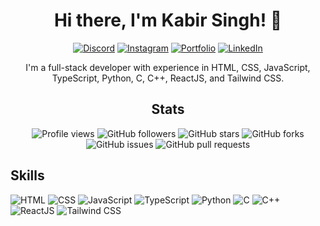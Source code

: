 <h1 align="center">Hi there, I'm Kabir Singh! 👋</h1>

<p align="center">
  <a href="https://discord.gg/YOUR_INVITE_LINK"><img alt="Discord" src="https://img.shields.io/badge/-Discord-7289DA?logo=discord&style=flat-square&logoColor=white"></a>
  <a href="https://www.instagram.com/YOUR_USERNAME/"><img alt="Instagram" src="https://img.shields.io/badge/-Instagram-E1306C?logo=instagram&style=flat-square&logoColor=white"></a>
  <a href="https://your-portfolio-url.com/"><img alt="Portfolio" src="https://img.shields.io/badge/-Portfolio-0072C6?logo=github&style=flat-square&logoColor=white"></a>
  <a href="https://www.linkedin.com/in/YOUR_PROFILE_URL/"><img alt="LinkedIn" src="https://img.shields.io/badge/-LinkedIn-0077B5?logo=linkedin&style=flat-square&logoColor=white"></a>
</p>

<p align="center">I'm a full-stack developer with experience in HTML, CSS, JavaScript, TypeScript, Python, C, C++, ReactJS, and Tailwind CSS.</p>

<h2 align="center">Stats</h2>

<p align="center">
  <img alt="Profile views" src="https://komarev.com/ghpvc/?username=kabirsingh2004&style=flat-square">
  <img alt="GitHub followers" src="https://img.shields.io/github/followers/kabirsingh2004?style=flat-square">
  <img alt="GitHub stars" src="https://img.shields.io/github/stars/kabirsingh2004?style=flat-square">
  <img alt="GitHub forks" src="https://img.shields.io/github/forks/kabirsingh2004?style=flat-square">
  <img alt="GitHub issues" src="https://img.shields.io/github/issues/kabirsingh2004?style=flat-square">
  <img alt="GitHub pull requests" src="https://img.shields.io/github/issues-pr/kabirsingh2004?style=flat-square">
</p>

## Skills

![HTML](https://img.shields.io/badge/-HTML-orange?logo=html5&style=flat-square&logoColor=white)
![CSS](https://img.shields.io/badge/-CSS-blue?logo=css3&style=flat-square&logoColor=white)
![JavaScript](https://img.shields.io/badge/-JavaScript-yellow?logo=javascript&style=flat-square&logoColor=white)
![TypeScript](https://img.shields.io/badge/-TypeScript-blue?logo=typescript&style=flat-square&logoColor=white)
![Python](https://img.shields.io/badge/-Python-green?logo=python&style=flat-square&logoColor=white)
![C](https://img.shields.io/badge/-C-blue?logo=c&style=flat-square&logoColor=white)
![C++](https://img.shields.io/badge/-C++-blue?logo=c%2B%2B&style=flat-square&logoColor=white)
![ReactJS](https://img.shields.io/badge/-ReactJS-61DAFB?logo=react&style=flat-square&logoColor=white)
![Tailwind CSS](https://img.shields.io/badge/-Tailwind_CSS-38B2AC?logo=tailwind-css&style=flat-square&logoColor=white)
